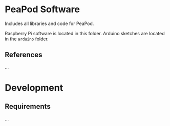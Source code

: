 # PeaPod Software
 
Includes all libraries and code for PeaPod. 

Raspberry Pi software is located in this folder. Arduino sketches are located in the `arduino` folder.

## References

...

# Development

<!-- ## Requirements

Your computer can be used as the host computer (for the time being). Alternatively, a Raspberry Pi is used in the production setting.

1. Install _Node.JS_ and _npm_ (`sudo apt install nodejs npm` on Unix terminal);
2. Install _Node.JS_ dependencies (`npm i`);
3. ...

## Run

Execute `node .` to run the host computer software. -->

## Requirements

...

<!-- Raspberry Pi requirements? I.e. Node.js, Arduino CLI-->